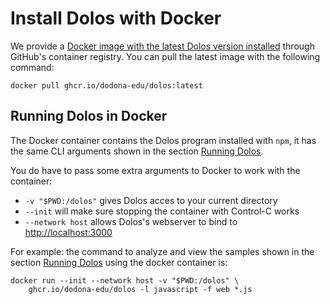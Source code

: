 # Install Dolos with Docker

We provide a [Docker image with the latest Dolos version installed](https://github.com/dodona-edu/dolos/pkgs/container/dolos)
through GitHub's container registry. You can pull the latest image with the
following command:
```shell
docker pull ghcr.io/dodona-edu/dolos:latest
```

## Running Dolos in Docker

The Docker container contains the Dolos program installed with `npm`, it has
the same CLI arguments shown in the section [Running Dolos](./running.html).

You do have to pass some extra arguments to Docker to work with the container:
- `-v "$PWD:/dolos"` gives Dolos acces to your current directory
- `--init` will make sure stopping the container with Control-C works
- `--network host` allows Dolos's webserver to bind to <http://localhost:3000>

For example: the command to analyze and view the samples shown in the section
[Running Dolos](./running.html) using the docker container is:

```shell
docker run --init --network host -v "$PWD:/dolos" \
    ghcr.io/dodona-edu/dolos -l javascript -f web *.js
```
